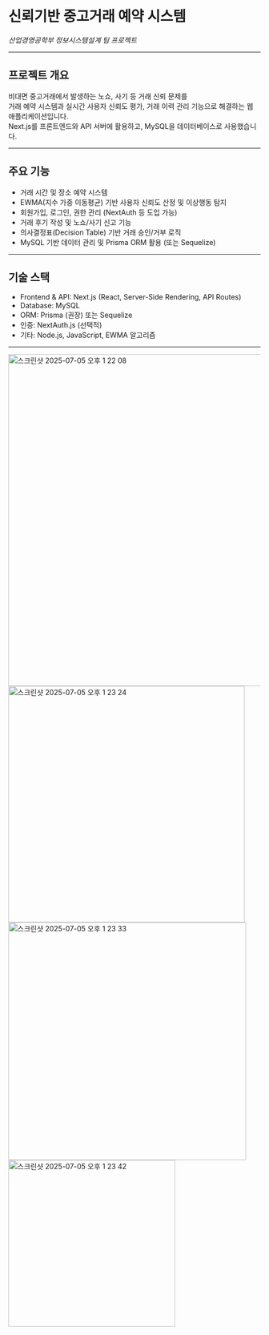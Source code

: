 # 신뢰기반 중고거래 예약 시스템  
_산업경영공학부 정보시스템설계 팀 프로젝트_

---

## 프로젝트 개요  
비대면 중고거래에서 발생하는 노쇼, 사기 등 거래 신뢰 문제를  
거래 예약 시스템과 실시간 사용자 신뢰도 평가, 거래 이력 관리 기능으로 해결하는 웹 애플리케이션입니다.  
Next.js를 프론트엔드와 API 서버에 활용하고, MySQL을 데이터베이스로 사용했습니다.

---

## 주요 기능  
- 거래 시간 및 장소 예약 시스템  
- EWMA(지수 가중 이동평균) 기반 사용자 신뢰도 산정 및 이상행동 탐지  
- 회원가입, 로그인, 권한 관리 (NextAuth 등 도입 가능)  
- 거래 후기 작성 및 노쇼/사기 신고 기능  
- 의사결정표(Decision Table) 기반 거래 승인/거부 로직  
- MySQL 기반 데이터 관리 및 Prisma ORM 활용 (또는 Sequelize)

---

## 기술 스택  
- Frontend & API: Next.js (React, Server-Side Rendering, API Routes)  
- Database: MySQL  
- ORM: Prisma (권장) 또는 Sequelize  
- 인증: NextAuth.js (선택적)  
- 기타: Node.js, JavaScript, EWMA 알고리즘

---
 


<img width="663" alt="스크린샷 2025-07-05 오후 1 22 08" src="https://github.com/user-attachments/assets/303f7373-cd40-4f87-938d-f072f9e7407d" />


<img width="472" alt="스크린샷 2025-07-05 오후 1 23 24" src="https://github.com/user-attachments/assets/6b97960e-b72c-491a-8cc1-867b72196e3d" />
<img width="475" alt="스크린샷 2025-07-05 오후 1 23 33" src="https://github.com/user-attachments/assets/3ec7a3cd-0af5-4fc9-a935-4f77907e0b45" />
<img width="333" alt="스크린샷 2025-07-05 오후 1 23 42" src="https://github.com/user-attachments/assets/b2232876-26dc-4e5b-a340-0bb478c7889d" />
